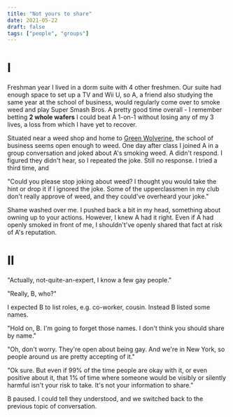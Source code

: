 ```yaml
---
title: "Not yours to share"
date: 2021-05-22
draft: false
tags: ["people", "groups"]
---
```

# I
Freshman year I lived in a dorm suite with 4 other freshmen. Our suite had enough space to set up a TV and Wii U, so A, a friend also studying the same year at the school of business, would regularly come over to smoke weed and play Super Smash Bros. A pretty good time overall - I remember betting **2 whole wafers** I could beat A 1-on-1 without losing any of my 3 lives, a loss from which I have yet to recover.

Situated near a weed shop and home to [Green Wolverine](https://www.greenwolverine.org/), the school of business seems open enough to weed. One day after class I joined A in a group conversation and joked about A's smoking weed. A didn't respond. I figured they didn't hear, so I repeated the joke. Still no response. I tried a third time, and

"Could you please stop joking about weed? I thought you would take the hint or drop it if I ignored the joke. Some of the upperclassmen in my club don't really approve of weed, and they could've overheard your joke."

Shame washed over me. I pushed back a bit in my head, something about owning up to your actions. However, I knew A had it right. Even if A had openly smoked in front of me, I shouldn't've openly shared that fact at risk of A's reputation.
# II
"Actually, not-quite-an-expert, I know a few gay people."

"Really, B, who?"

I expected B to list roles, e.g. co-worker, cousin. Instead B listed some names.

"Hold on, B. I'm going to forget those names. I don't think you should share by name."

"Oh, don't worry. They're open about being gay. And we're in New York, so people around us are pretty accepting of it."

"Ok sure. But even if 99% of the time people are okay with it, or even positive about it, that 1% of time where someone would be visibly or silently harmful isn't your risk to take. It's not your information to share."

B paused. I could tell they understood, and we switched back to the previous topic of conversation.
